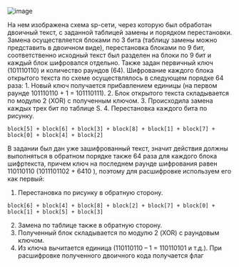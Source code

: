 ![image](full.png)

На нем изображена схема sp-сети, через которую был обработан двоичный текст, с заданной таблицей замены и порядком перестановки. Замена осуществляется блоками по 3 бита (таблицу замены можно представить в двоичном виде), перестановка блоками по 9 бит, соответственно исходный текст был разделен на блоки по 9 бит и каждый блок шифровался отдельно. Также задан первичный ключ (101110110) и количество раундов (64).
Шифрование каждого блока открытого текста по схеме осуществлялось в следующем порядке 64 раза:
    1. Новый ключ получается прибавлением единицы (на первом раунде 101110110 + 1 = 101110111).
    2. Блок открытого текста складывается по модулю 2 (XOR) с полученным ключом.
    3. Происходила замена каждых трех бит по таблице S.
    4. Перестановка каждого бита по рисунку.
```
block[5] + block[6] + block[3] + block[8] + block[1] + block[7] + block[0] + block[4] + block[2]
```


В задании был дан уже зашифрованный текст, значит действия должны выполняться в обратном порядке также 64 раза для каждого блока шифртекста, причем ключ на последнем раунде шифрования равен 110110110 (1011101102 + 6410 ), поэтому для расшифровке используем его как первый:
  1. Перестановка по рисунку в обратную сторону.
```
block[6] + block[4] + block[8] + block[2] + block[7] + block[0] + block[1] + block[5] + block[3]
```
    
  2. Замена по таблице также в обратную сторону.
  4. Полученный блок складывается по модулю 2 (XOR) с раундовым ключом. 
  5. Из ключа вычитается единица (110110110 – 1 = 110110101 и т.д.). 
При расшифровке полученного двоичного кода получается флаг

